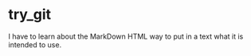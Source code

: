 try_git
=======

I have to learn about the MarkDown HTML way to put in a text what it is intended to use.